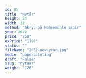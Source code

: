 ```yaml
---
id: 85
title: "Nytår"
height: 24
width: 32
method: "Akryl på Hahnemühle papir"
year: 2022
price: "750"
exPrice: "1100"
status: ""
fileName: "2022-new-year.jpg"
medie: "paperpainting"
draft: "False"
slug: "nytaar"
weight: "120"
---
```

